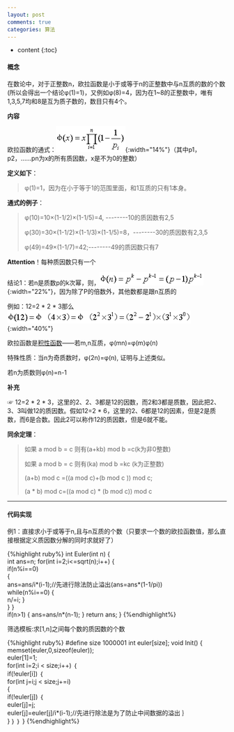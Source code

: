 ```yaml
---
layout: post
comments: true
categories: 算法
---
```


* content
{:toc}

#### 概念

在数论中，对于正整数n，欧拉函数是小于或等于n的正整数中与n互质的数的个数(所以会得出一个结论φ(1)=1)，又例如φ(8)=4，因为在1~8的正整数中，唯有1,3,5,7均和8是互为质子数的，数目只有4个。

**内容**

欧拉函数的通式：![2](/static/img/algorithm/2.jpg){:width="14%"}（其中p1，p2，......pn为x的所有质因数，x是不为0的整数）

**定义如下**：

>φ(1)=1，因为在小于等于1的范围里面，和1互质的只有1本身。

**通式的例子**：

>φ(10)=10×(1-1/2)×(1-1/5)=4, --------10的质因数有2,5
>
>φ(30)=30×(1-1/2)×(1-1/3)×(1-1/5)=8，--------30的质因数有2,3,5
>
>φ(49)=49×(1-1/7)=42;--------49的质因数只有7

**Attention**！每种质因数只有一个

结论1：若n是质数p的k次幂，则，![3](/static/img/algorithm/3.jpg){:width="22%"}，因为除了P的倍数外，其他数都是跟n互质的

例如：12=2 * 2 * 3那么![4](/static/img/algorithm/4.jpg){:width="40%"}

欧拉函数是[积性函数](https://baike.baidu.com/item/%E7%A7%AF%E6%80%A7%E5%87%BD%E6%95%B0)——若m,n互质，φ(mn)=φ(m)φ(n)

特殊性质：当n为奇质数时，φ(2n)=φ(n), 证明与上述类似。

若n为质数则φ(n)=n-1

**补充**

☞ 12=2 * 2 * 3，这里的2、2、3都是12的因数，而2和3都是质数，因此把2、3、3叫做12的质因数。假如12=2 * 6，这里的2、6都是12的因素，但是2是质数，而6是合数。因此2可以称作12的质因数，但是6就不能。

**同余定理**：

>如果 a mod b = c 则有(a+kb) mod b =c(k为非0整数)
>
>如果 a mod b = c 则有(ka) mod b =kc (k为正整数)
>
>(a+b) mod c =((a mod c)+(b mod c )) mod c;
>
>(a * b) mod c=((a mod c) * (b mod c)) mod c

---

#### 代码实现

例1：直接求小于或等于n,且与n互质的个数（只要求一个数的欧拉函数值，那么直接根据定义质因数分解的同时求就好了）

{%highlight ruby%}
int Euler(int n)
{    
    int ans=n;
    for(int i=2;i<=sqrt(n);i++)
    {       
        if(n%i==0)       
        {           
            ans=ans/i*(i-1);//先进行除法防止溢出(ans=ans*(1-1/pi))           
            while(n%i==0)
            {               
                n/=i;
            }    
        } 
    }    
    if(n>1)
    {
         ans=ans/n*(n-1);
     }
     return ans;
}
{%endhighlight%}

筛选模板:求[1,n]之间每个数的质因数的个数

{%highlight ruby%}
#define size 1000001
int euler[size];
void Init()
{    
    memset(euler,0,sizeof(euler));    
    euler[1]=1;    
    for(int i=2;i < size;i++)
   ｛       
        if(!euler[i])
      ｛             
            for(int j=i;j < size;j+=i)          
            {              
                 if(!euler[j])
                ｛                
                     euler[j]=j;        
                     euler[j]=euler[j]/i*(i-1);//先进行除法是为了防止中间数据的溢出
                ｝          
            }
       ｝
    ｝
}
{%endhighlight%}
